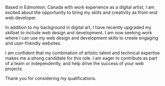 Based in Edmonton, Canada with work experience as a digital artist, I am excited about the opportunity to bring my skills and creativity as front-end web developer.

In addition to my background in digital art, I have recently upgraded
my skillset to include web design and development. I am now seeking
work where I can use my web design and development skills to create engaging and
user-friendly websites.

I am confident that my combination of artistic talent and technical
expertise makes me a strong candidate for this role. I am eager to
contribute as part of a team or independently, and help drive the success of your web projects.

Thank you for considering my qualifications.